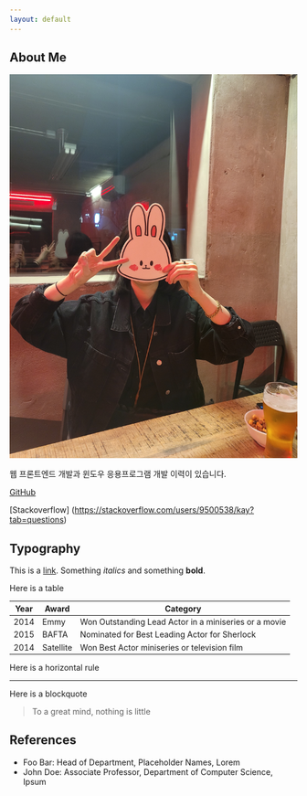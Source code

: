 ```yaml
---
layout: default
---
```


## About Me

<img class="profile-picture" src="yunnydaram.jpg">


웹 프론트엔드 개발과 윈도우 응용프로그램 개발 이력이 있습니다.



[GitHub](https://github.com/bk2dcradle/researcher)

[Stackoverflow] (https://stackoverflow.com/users/9500538/kay?tab=questions)


## Typography

This is a [link](http://google.com). Something *italics* and something **bold**.

Here is a table

Year | Award | Category
-----|-------|--------
2014 | Emmy  | Won Outstanding Lead Actor in a miniseries or a movie
2015 | BAFTA | Nominated for Best Leading Actor for Sherlock
2014 | Satellite | Won Best Actor miniseries or television film

Here is a horizontal rule

---

Here is a blockquote

> To a great mind, nothing is little

## References

* Foo Bar: Head of Department, Placeholder Names, Lorem
* John Doe: Associate Professor, Department of Computer Science, Ipsum
